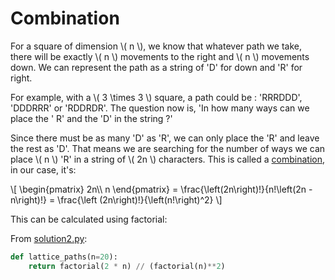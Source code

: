 # Combination

For a square of dimension \\( n \\), we know that whatever path we take, there
will be exactly \\( n \\) movements to the right and \\( n \\) movements down.
We can represent the path as a string of 'D' for down and 'R' for right.

For example, with a \\( 3 \times 3 \\) square, a path could be : 'RRRDDD',
'DDDRRR' or 'RDDRDR'. The question now is, 'In how many ways can we place the '
R' and the 'D' in the string ?'

Since there must be as many 'D' as 'R', we can only place the 'R' and leave the
rest as 'D'. That means we are searching for the number of ways we can place \\(
n \\) 'R' in a string of \\( 2n \\) characters. This is called
a [combination](https://en.wikipedia.org/wiki/Combination), in our case, it's:

\\[ \begin{pmatrix} 2n\\\\ n \end{pmatrix} = \frac{\left(2n\right)!}{n!\left(2n - n\right)!} = \frac{\left (2n\right)!}{\left(n!\right)^2} \\]

This can be calculated using factorial:

From [solution2.py](https://github.com/turtlesmoke/project-euler/blob/main/problems/problem_0015/solution2.py):

```python
def lattice_paths(n=20):
    return factorial(2 * n) // (factorial(n)**2)
```
